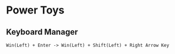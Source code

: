 # Power Toys
## Keyboard Manager

```
Win(Left) + Enter -> Win(Left) + Shift(Left) + Right Arrow Key
```


